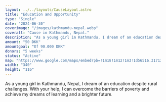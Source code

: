 ```yaml
---
layout: ../../layouts/CauseLayout.astro
title: "Education and Opportunity"
type: "Single"
date: "2024-06-30"
coverimage: "/images/kathmandu-nepal.webp"
coveralt: "Cause in Kathmandu, Nepal."
description: "As a young girl in Kathmandu, I dream of an education despite many challenges."
amount: "50 DKK"
amountgoal: "Of 90.000 DKK"
donors: "5 weeks"
status: "Active"
map: "https://www.google.com/maps/embed?pb=!1m18!1m12!1m3!1d56516.317136162856!2d85.28493315571096!3d27.708954252247665!2m3!1f0!2f0!3f0!3m2!1i1024!2i768!4f13.1!3m3!1m2!1s0x39eb198a307baabf%3A0xb5137c1bf18db1ea!2sKatmandu%2044600%2C%20Nepal!5e0!3m2!1sda!2sdk!4v1734000113608!5m2!1sda!2sdk"
width: "340"
height: "116"
---
```


As a young girl in Kathmandu, Nepal, I dream of an education despite rural challenges. With your help, I can overcome the barriers of poverty and achieve my dreams of learning and a brighter future.